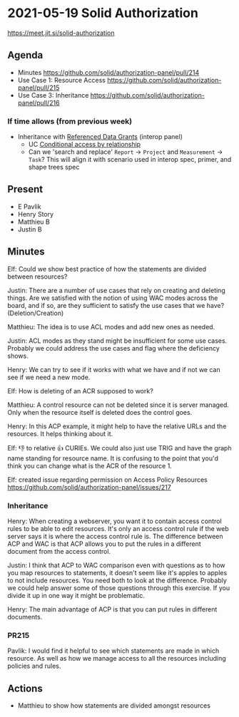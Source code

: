 # 2021-05-19 Solid Authorization

https://meet.jit.si/solid-authorization


## Agenda

* Minutes https://github.com/solid/authorization-panel/pull/214
* Use Case 1: Resource Access https://github.com/solid/authorization-panel/pull/215
* Use Case 3: Inheritance https://github.com/solid/authorization-panel/pull/216

### If time allows (from previous week)
* Inheritance with [Referenced Data Grants](https://solid.github.io/data-interoperability-panel/specification/#datamodel-referenced-data-grant) (interop panel)
  * UC [Conditional access by relationship](https://solid.github.io/authorization-panel/authorization-ucr/#conditional-relationship)
  * Can we 'search and replace' `Report` -> `Project` and `Measurement` -> `Task`? This will align it with scenario used in interop spec, primer, and shape trees spec


## Present

* E Pavlik
* Henry Story
* Matthieu B
* Justin B


## Minutes

Elf: Could we show best practice of how the statements are divided between resources?


Justin: There are a number of use cases that rely on creating and deleting things. Are we satisfied with the notion of using WAC modes across the board, and if so, are they sufficient to satisfy the use cases that we have? (Deletion/Creation)

Matthieu: The idea is to use ACL modes and add new ones as needed.

Justin: ACL modes as they stand might be insufficient for some use cases. Probably we could address the use cases and flag where the deficiency shows.

Henry: We can try to see if it works with what we have and if not we can see if we need a new mode.

Elf: How is deleting of an ACR supposed to work?

Matthieu: A control resource can not be deleted since it is server managed. Only when the resource itself is deleted does the control goes.

Henry: In this ACP example, it might help to have the relative URLs and the resources. It helps thinking about it.

Elf: :-1: to relative :thumbsup: CURIEs. We could also just use TRIG and have the graph name standing for resource name. It is confusing to the point that you'd think you can change what is the ACR of the resource 1.

Elf: created issue regarding permission on Access Policy Resources https://github.com/solid/authorization-panel/issues/217

### Inheritance

Henry: When creating a webserver, you want it to contain access control rules to be able to edit resources.
It's only an access control rule if the web server says it is where the access control rule is.
The difference between ACP and WAC is that ACP allows you to put the rules in a different document from the access control.

Justin: I think that ACP to WAC comparison even with questions as to how you map resources to statements, it doesn't seem like it's apples to apples to not include resources. You need both to look at the difference. Probably we could help answer some of those questions through this exercise. If you divide it up in one way it might be problematic.

Henry: The main advantage of ACP is that you can put rules in different documents.

### PR215

Pavlik: I would find it helpful to see which statements are made in which resource. As well as how we manage access to all the resources including policies and rules.


## Actions

* Matthieu to show how statements are divided amongst resources
